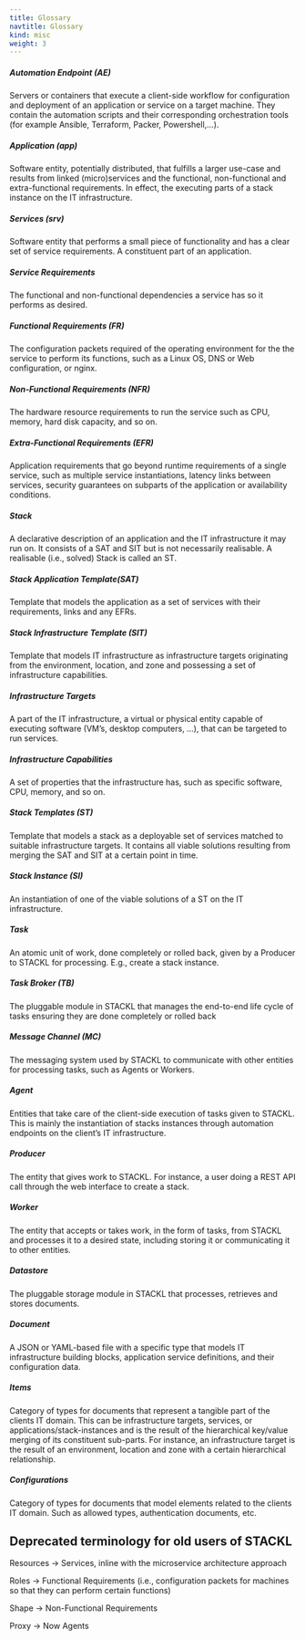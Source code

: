 ```yaml
---
title: Glossary
navtitle: Glossary
kind: misc
weight: 3
---
```

##### Automation Endpoint (AE)

Servers or containers that execute a client-side workflow for configuration and deployment of an application or service on a target machine. They contain the automation scripts and their corresponding orchestration tools (for example Ansible, Terraform, Packer, Powershell,…).

##### Application (app)

Software entity, potentially distributed, that fulfills a larger use-case and results from linked (micro)services and the functional, non-functional and extra-functional requirements. In effect, the executing parts of a stack instance on the IT infrastructure.

##### Services (srv)

Software entity that performs a small piece of functionality and has a clear set of service requirements. A constituent part of an application.

##### Service Requirements

The functional and non-functional dependencies a service has so it performs as desired.

##### Functional Requirements (FR)

The configuration packets required of the operating environment for the the service to perform its functions, such as a Linux OS, DNS or Web configuration, or nginx.

##### Non-Functional Requirements	(NFR)

The hardware resource requirements to run the service such as CPU, memory, hard disk capacity, and so on.

##### Extra-Functional Requirements (EFR)

Application requirements that go beyond runtime requirements of a single service, such as multiple service instantiations, latency links between services, security guarantees on subparts of the application or availability conditions.

##### Stack

A declarative description of an application and the IT infrastructure it may run on.  It consists of a SAT and SIT but is not necessarily realisable. A realisable (i.e., solved) Stack is called an ST.

##### Stack Application Template(SAT)

Template that models the application as a set of services with their requirements, links and any EFRs.

##### Stack Infrastructure Template (SIT)

Template that models IT infrastructure as infrastructure targets originating from the environment, location, and zone and possessing a set of infrastructure capabilities.

##### Infrastructure Targets

A part of the IT infrastructure, a virtual or physical entity capable of executing software (VM’s, desktop computers, …), that can be targeted to run services.

##### Infrastructure Capabilities

A set of properties that the infrastructure has, such as specific software, CPU, memory, and so on.

##### Stack Templates (ST)

Template that models a stack as a deployable set of services matched to suitable infrastructure targets. It contains all viable solutions resulting from merging the SAT and SIT at a certain point in time.

##### Stack Instance (SI)

An instantiation of one of the viable solutions of a ST on the IT infrastructure.

##### Task

An atomic unit of work, done completely or rolled back, given by a Producer to STACKL for processing. E.g., create a stack instance.

##### Task Broker (TB)

The pluggable module in STACKL that manages the end-to-end life cycle of tasks ensuring they are done completely or rolled back

##### Message Channel (MC)

The messaging system used by STACKL to communicate with other entities for processing tasks, such as Agents or Workers.

##### Agent

Entities that take care of the client-side execution of tasks given to STACKL. This is mainly the instantiation of stacks instances through automation endpoints on the client’s IT infrastructure.

##### Producer

The entity that gives work to STACKL. For instance, a user doing a REST API call through the web interface to create a stack.

##### Worker

The entity that accepts or takes work, in the form of tasks, from STACKL and processes it to a desired state, including storing it or communicating it to other entities.

##### Datastore

The pluggable storage module in STACKL that processes, retrieves and stores documents.

##### Document

A JSON or YAML-based file with a specific type that models IT infrastructure building blocks, application service definitions, and their configuration data.

##### Items

Category of types for documents that represent a tangible part of the clients IT domain. This can be infrastructure targets, services, or applications/stack-instances and is the result of the hierarchical key/value merging of its constituent sub-parts. For instance, an infrastructure target is the result of an environment, location and zone with a certain hierarchical relationship.

##### Configurations

Category of types for documents that model elements related to the clients IT domain. Such as allowed types, authentication documents, etc.

## Deprecated terminology for old users of STACKL

Resources → Services, inline with the microservice architecture approach

Roles → Functional Requirements (i.e., configuration packets for machines so that they can perform certain functions)

Shape → Non-Functional Requirements

Proxy → Now Agents
